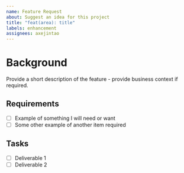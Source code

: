 ```yaml
---
name: Feature Request
about: Suggest an idea for this project
title: "feat(area): title"
labels: enhancement
assignees: axejintao
---
```


# Background

Provide a short description of the feature - provide business context if required.

## Requirements

- [ ] Example of something I will need or want
- [ ] Some other example of another item required

## Tasks

- [ ] Deliverable 1
- [ ] Deliverable 2
